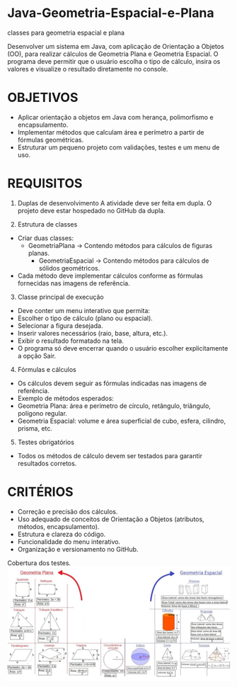 # Java-Geometria-Espacial-e-Plana
classes para geometria espacial e plana

Desenvolver um sistema em Java, com aplicação de Orientação a Objetos (OO), para realizar cálculos de Geometria Plana e Geometria Espacial. O programa deve permitir que o usuário escolha o tipo de cálculo, insira os valores e visualize o resultado diretamente no console.


# OBJETIVOS
* Aplicar orientação a objetos em Java com herança, polimorfismo e encapsulamento.
* Implementar métodos que calculam área e perímetro a partir de fórmulas geométricas.
* Estruturar um pequeno projeto com validações, testes e um menu de uso.

# REQUISITOS
1. Duplas de desenvolvimento
A atividade deve ser feita em dupla.
O projeto deve estar hospedado no GitHub da dupla.

2. Estrutura de classes
* Criar duas classes:
  * GeometriaPlana → Contendo métodos para cálculos de figuras planas.
    * GeometriaEspacial → Contendo métodos para cálculos de sólidos geométricos.
* Cada método deve implementar cálculos conforme as fórmulas fornecidas nas imagens de referência.

3. Classe principal de execução
* Deve conter um menu interativo que permita:
 * Escolher o tipo de cálculo (plano ou espacial).
 * Selecionar a figura desejada.
 * Inserir valores necessários (raio, base, altura, etc.).
* Exibir o resultado formatado na tela.
* O programa só deve encerrar quando o usuário escolher explicitamente a opção Sair.

4. Fórmulas e cálculos
* Os cálculos devem seguir as fórmulas indicadas nas imagens de referência.
* Exemplo de métodos esperados:
 * Geometria Plana: área e perímetro de círculo, retângulo, triângulo, polígono regular.
 * Geometria Espacial: volume e área superficial de cubo, esfera, cilindro, prisma, etc.

5. Testes obrigatórios
* Todos os métodos de cálculo devem ser testados para garantir resultados corretos.

# CRITÉRIOS
* Correção e precisão dos cálculos.
* Uso adequado de conceitos de Orientação a Objetos (atributos, métodos, encapsulamento).
* Estrutura e clareza do código.
* Funcionalidade do menu interativo.
* Organização e versionamento no GitHub.

Cobertura dos testes.
![Formas geometricas](./images/image.png)